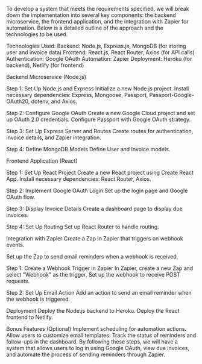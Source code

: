 To develop a system that meets the requirements specified, we will break down the implementation into several key components: the backend microservice, the frontend application, and the integration with Zapier for automation. Below is a detailed outline of the approach and the technologies to be used.

Technologies Used:
Backend: Node.js, Express.js, MongoDB (for storing user and invoice data)
Frontend: React.js, React Router, Axios (for API calls)
Authentication: Google OAuth
Automation: Zapier
Deployment: Heroku (for backend), Netlify (for frontend)


Backend Microservice (Node.js)

Step 1: Set Up Node.js and Express
Initialize a new Node.js project.
Install necessary dependencies: Express, Mongoose, Passport, Passport-Google-OAuth20, dotenv, and Axios.

Step 2: Configure Google OAuth
Create a new Google Cloud project and set up OAuth 2.0 credentials.
Configure Passport with Google OAuth strategy.

Step 3: Set Up Express Server and Routes
Create routes for authentication, invoice details, and Zapier integration.

Step 4: Define MongoDB Models
Define User and Invoice models.


Frontend Application (React)

Step 1: Set Up React Project
Create a new React project using Create React App.
Install necessary dependencies: React Router, Axios.

Step 2: Implement Google OAuth Login
Set up the login page and Google OAuth flow.

Step 3: Display Invoice Details
Create a dashboard page to display due invoices.

Step 4: Set Up Routing
Set up React Router to handle routing.

Integration with Zapier
Create a Zap in Zapier that triggers on webhook events.

Set up the Zap to send email reminders when a webhook is received.

Step 1: Create a Webhook Trigger in Zapier
In Zapier, create a new Zap and select "Webhook" as the trigger.
Set up the webhook to receive POST requests.

Step 2: Set Up Email Action
Add an action to send an email reminder when the webhook is triggered.

Deployment
Deploy the Node.js backend to Heroku.
Deploy the React frontend to Netlify.

Bonus Features (Optional)
Implement scheduling for automation actions.
Allow users to customize email templates.
Track the status of reminders and follow-ups in the dashboard.
By following these steps, we will have a system that allows users to log in using Google OAuth, view due invoices, and automate the process of sending reminders through Zapier.





